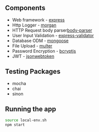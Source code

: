 ## Components

- Web framework - [express](http://expressjs.com/)
- Http Logger - [morgan](https://www.npmjs.com/package/morgan)
- HTTP Request body parser[body-parser](https://www.npmjs.com/package/body-parser)
- User Input Validation - [express-validator](https://express-validator.github.io/docs/)
- Database ODM - [mongoose](https://mongoosejs.com/)
- File Upload - [multer](https://www.npmjs.com/package/multer)
- Password Encryption - [bcryptjs](https://www.npmjs.com/package/bcryptjs)
- JWT - [jsonwebtoken](https://www.npmjs.com/package/jsonwebtoken)

## Testing Packages

- mocha
- chai
- sinon

## Running the app

```bash
source local-env.sh
npm start
```
